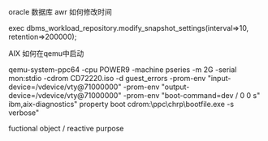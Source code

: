 oracle 数据库 awr 如何修改时间

exec dbms_workload_repository.modify_snapshot_settings(interval=>10, retention=>200000);








AIX 如何在qemu中启动

qemu-system-ppc64 -cpu POWER9 -machine pseries -m 2G -serial mon:stdio -cdrom CD72220.iso -d guest_errors -prom-env "input-device=/vdevice/vty@71000000" -prom-env "output-device=/vdevice/vty@71000000" -prom-env "boot-command=dev / 0 0 s\" ibm,aix-diagnostics\" property boot cdrom:\ppc\chrp\bootfile.exe -s verbose"






fuctional object / reactive  purpose


